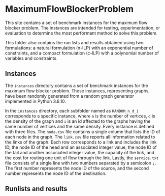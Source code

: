 # MaximumFlowBlockerProblem
This site contains a set of benchmark instances for the maximum flow blocker problem. The instances are intended for testing, experimentation, or evaluation to determine the most performant method to solve this problem.

This folder also contains the run lists and results obtained using two formulations: a natural formulation (n-ILP) with an exponential number of constraints, and a compact formulation (c-ILP) with a polynomial number of variables and constraints.


## Instances

The `instances` directory contains a set of benchmark instances for the maximum flow blocker problem. These instances, representing graphs, have been randomly generated from a random graph generator implemented in Python 3.8.10.

In the `instances` directory, each subfolder named as `RANDOM_n_d_i` corresponds to a specific instance, where `n` is the number of vertices, `d` is the density of the graph and `i` is an id affected to the graphs having the same number of vertices and the same density. Every instance is defined with three files.
The `node.csv` file contains a single column that lists the ID of each node in the graph. The `link.csv` file reports all information related to the links of the graph. Each row corresponds to a link and includes the link ID, the node ID of the head and an associated integer value, the node ID of the tail and another associated integer value, the capacity of the link, and the cost for routing one unit of flow through the link. Lastly, the `service.txt` file consists of a single line with two numbers separated by a semicolon `;`. The first number represents the node ID of the source, and the second number represents the node ID of the destination.


## Runlists and results











